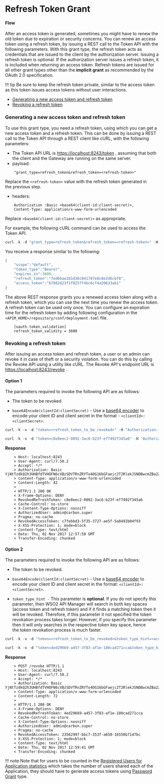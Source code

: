 # Refresh Token Grant

#### Flow

After an access token is generated, sometimes you might have to renew the old token due to expiration or security concerns. You can renew an access token using a refresh token, by issuing a REST call to the Token API with the following parameters. With this grant type, the refresh token acts as credentials that are issued to the client by the authorization server. Issuing a refresh token is optional. If the authorization server issues a refresh token, it is included when returning an access token. Refresh tokens are issued for all other grant types other than the **implicit grant** as recommended by the OAuth 2.0 specification.

!!! tip
    Be sure to keep the refresh token private, similar to the access token as this token issues access tokens without user interactions.


-   [Generating a new access token and refresh token](#generating-a-new-access-token-and-refresh-token)
-   [Revoking a refresh token](#revoking-a-refresh-token)

### Generating a new access token and refresh token

To use this grant type, you need a refresh token, using which you can get a new access token and a refresh token. This can be done by issuing a REST call to the Token API through a REST client like cURL, with the following parameters:

-   The Token API URL is [https://localhost:8243/token](https://localhost:8243/login) , assuming that both the client and the Gateway are running on the same server.
-   payload: 
```
    "grant_type=refresh_token&refresh_token=<refresh-token>"
``` 
Replace the `<refresh-token>` value with the refresh token generated in the previous step.
-   headers: 
```
    Authorization :Basic <base64(client-id:client-secret)>, 
    Content-Type: application/x-www-form-urlencoded
``` 
Replace `<base64(client-id:client-secret)>` as appropriate.

For example, the following cURL command can be used to access the Token API.

``` java
curl -k -d "grant_type=refresh_token&refresh_token=<refresh-token>" -H "Authorization: Basic SVpzSWk2SERiQjVlOFZLZFpBblVpX2ZaM2Y4YTpHbTBiSjZvV1Y4ZkM1T1FMTGxDNmpzbEFDVzhh" -H "Content-Type: application/x-www-form-urlencoded" https://localhost:8243/token
```

You receive a response similar to the following:

``` java
{
    "scope":"default",
    "token_type":"Bearer",
    "expires_in":3600,
    "refresh_token":"7ed6bae2b1d36c041787e8c8e2d6cbf8",
    "access_token":"b7882d23f1f8257f4bc6cf4a20633ab1"
}
```

The above REST response grants you a renewed access token along with a refresh token, which you can use the next time you renew the access token. A refresh token can be used only once. You can configure an expiration time for the refresh token by adding following configuration in the `<APIM_HOME>/repository/conf/deployment.toml` file.

```
    [oauth.token_validation]
    refresh_token_validity = 3600
```

### Revoking a refresh token

After issuing an access token and refresh token, a user or an admin can revoke it in case of theft or a security violation. You can do this by calling the Revoke API using a utility like cURL. The Revoke API's endpoint URL is <https://localhost:8243/revoke> .

#### Option 1

The parameters required to invoke the following API are as follows:

- The token to be revoked

- <code>base64Encode(clientId:clientSecret)</code> - Use a [base64 encoder](https://www.base64encode.org/) to encode your client ID and client secret in the format - `<clientId>:<clientSecret>`.

``` java tab="Format"
curl -k -v -d "token=<refresh_token_to_be_revoked>" -H "Authorization: Basic <base64Encode(clientId:clientSecret)>" -H "Content-Type: application/x-www-form-urlencoded" https://localhost:8243/revoke
```

``` java tab="Example"
curl -k -v -d "token=c8e8eec2-0092-3ac6-b23f-ef7492f345a6" -H "Authorization: Basic OVRRNVJLZWFhVGZGeUpRSkRzam9aZmp4UkhjYTpDZnJ3ZXRual9ZOTdSSzFTZWlWQWx1aXdVVmth" -H "Content-Type: application/x-www-form-urlencoded" https://localhost:8243/revoke
```

**Response**

```
    > Host: localhost:8243
    > User-Agent: curl/7.50.2
    > Accept: */*
    > Authorization: Basic YjNtTzdkQ2h3UHBfdTVHOFN6cVBzSDVTRnZRYTo4OG16bGFaejc2T2RlekJSNDBwcmZBa2ZNUjBh
    > Content-Type: application/x-www-form-urlencoded
    > Content-Length: 42
    > 
    < HTTP/1.1 200 OK
    < X-Frame-Options: DENY
    < RevokedRefreshToken: c8e8eec2-0092-3ac6-b23f-ef7492f345a6
    < Cache-Control: no-store
    < X-Content-Type-Options: nosniff
    < AuthorizedUser: admin@carbon.super
    < Pragma: no-cache
    < RevokedAccessToken: c7febbd3-5f35-3727-ae5f-5a8492b04f93
    < X-XSS-Protection: 1; mode=block
    < Content-Type: text/html
    < Date: Thu, 02 Nov 2017 12:57:58 GMT
    < Transfer-Encoding: chunked
```

#### Option 2

The parameters required to invoke the following API are as follows:

- The token to be revoked.

- `base64Encode(clientId:clientSecret)` - Use a [base64 encoder](https://www.base64encode.org) to encode your client ID and client secret in the format: `<clientId>:<clientSecret>`.

- `token_type_hint -` This parameter is **optional**. If you do not specify this parameter, then WSO2 API Manager will search in both key spaces (access token and refresh token) and if it finds a matching token then it will be revoked. Therefore, if this parameter it not specified the token revokation process takes longer. However, if you specify this parameter then it will only searches in the respective token key space, hence the token revokation process is much faster.

``` java tab="Format"
curl -k -v -d "token=<refresh_token_to_be_revoked>&token_type_hint=<access_token_or_refresh_token>" -H "Authorization: Basic <base64 encoded (clientId:clientSecret)>" -H Content-Type: application/x-www-form-urlencoded https://localhost:8243/revoke
```

``` java tab="Example"
curl -k -v -d "token=4ed29669-a457-3f83-af1e-180cad271cca&token_type_hint=refresh_token" -H "Authorization: Basic OVRRNVJLZWFhVGZGeUpRSkRzam9aZmp4UkhjYTpDZnJ3ZXRual9ZOTdSSzFTZWlWQWx1aXdVVmth" -H "Content-Type: application/x-www-form-urlencoded" https://localhost:8243/revoke
```

**Response**

```
    > POST /revoke HTTP/1.1
    > Host: localhost:8243
    > User-Agent: curl/7.50.2
    > Accept: */*
    > Authorization: Basic YjNtTzdkQ2h3UHBfdTVHOFN6cVBzSDVTRnZRYTo4OG16bGFaejc2T2RlekJSNDBwcmZBa2ZNUjBh
    > Content-Type: application/x-www-form-urlencoded
    > Content-Length: 72
    > 
    < HTTP/1.1 200 OK
    < X-Frame-Options: DENY
    < RevokedRefreshToken: 4ed29669-a457-3f83-af1e-180cad271cca
    < Cache-Control: no-store
    < X-Content-Type-Options: nosniff
    < AuthorizedUser: admin@carbon.super
    < Pragma: no-cache
    < RevokedAccessToken: 23562997-bbc7-353f-a650-16558b7147bc
    < X-XSS-Protection: 1; mode=block
    < Content-Type: text/html
    < Date: Thu, 02 Nov 2017 12:59:41 GMT
    < Transfer-Encoding: chunked
```

!!! note
    Note that for users to be counted in the [Registered Users for Application statistics](../../../../../analytics/analyzing-apim-statistics-with-batch-analytics/viewing-api-statistics/#ViewingAPIStatistics-TopUsersperApplication) which takes the number of users shared each of the Application, they should have to generate access tokens using [Password Grant](../password-grant/) type.


